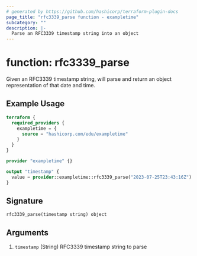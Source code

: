```yaml
---
# generated by https://github.com/hashicorp/terraform-plugin-docs
page_title: "rfc3339_parse function - exampletime"
subcategory: ""
description: |-
  Parse an RFC3339 timestamp string into an object
---
```


# function: rfc3339_parse

Given an RFC3339 timestamp string, will parse and return an object representation of that date and time.

## Example Usage

```terraform
terraform {
  required_providers {
    exampletime = {
      source = "hashicorp.com/edu/exampletime"
    }
  }
}

provider "exampletime" {}

output "timestamp" {
  value = provider::exampletime::rfc3339_parse("2023-07-25T23:43:16Z")
}
```

## Signature

<!-- signature generated by tfplugindocs -->
```text
rfc3339_parse(timestamp string) object
```

## Arguments

<!-- arguments generated by tfplugindocs -->
1. `timestamp` (String) RFC3339 timestamp string to parse

